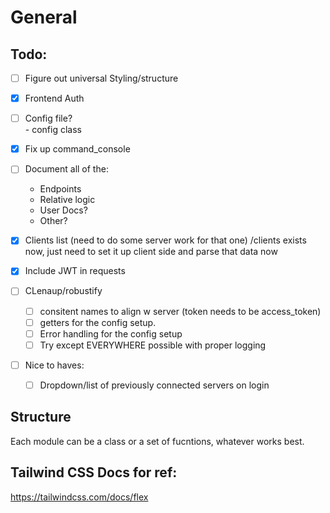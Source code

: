 # General


## Todo:
- [ ] Figure out universal Styling/structure
- [X] Frontend Auth
- [ ] Config file?  
        - config class
- [X] Fix up command_console
- [ ] Document all of the:
    - Endpoints
    - Relative logic
    - User Docs?
    - Other?

- [X] Clients list (need to do some server work for that one)
    /clients exists now, just need to set it up client side and parse that data now
- [X] Include JWT in requests

- [ ] CLenaup/robustify
    - [ ] consitent names to align w server (token needs to be access_token)
    - [ ] getters for the config setup.
    - [ ] Error handling for the config setup
    - [ ] Try except EVERYWHERE possible with proper logging

- [ ] Nice to haves:
    - [ ] Dropdown/list of previously connected servers on login


## Structure

Each module can be a class or a set of fucntions, whatever works best. 

## Tailwind CSS Docs for ref:

https://tailwindcss.com/docs/flex
